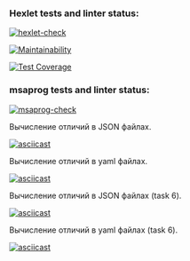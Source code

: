 ### Hexlet tests and linter status:

[![hexlet-check](https://github.com/msaprog/frontend-project-lvl2/actions/workflows/hexlet-check.yml/badge.svg)](https://github.com/msaprog/frontend-project-lvl2/actions/workflows/hexlet-check.yml)

[![Maintainability](https://api.codeclimate.com/v1/badges/543ca255e28771607aec/maintainability)](https://codeclimate.com/github/msaprog/frontend-project-lvl2/maintainability)

[![Test Coverage](https://api.codeclimate.com/v1/badges/543ca255e28771607aec/test_coverage)](https://codeclimate.com/github/msaprog/frontend-project-lvl2/test_coverage)

### msaprog tests and linter status:

[![msaprog-check](https://github.com/msaprog/frontend-project-lvl2/actions/workflows/msaprog-check.yml/badge.svg)](https://github.com/msaprog/frontend-project-lvl2/actions/workflows/msaprog-check.yml)

Вычисление отличий в JSON файлах.

[![asciicast](https://asciinema.org/a/XBuqeqX0vt37T27MEUIGakmin.svg)](https://asciinema.org/a/XBuqeqX0vt37T27MEUIGakmin)

Вычисление отличий в yaml файлах.

[![asciicast](https://asciinema.org/a/8t9WsHiEgxKXHdy3Te86eXHt3.svg)](https://asciinema.org/a/8t9WsHiEgxKXHdy3Te86eXHt3)

Вычисление отличий в JSON файлах (task 6).

[![asciicast](https://asciinema.org/a/BaDNFe5gqb71LWiiA9AndGhcB.svg)](https://asciinema.org/a/BaDNFe5gqb71LWiiA9AndGhcB)

Вычисление отличий в yaml файлах (task 6).

[![asciicast](https://asciinema.org/a/aPa6e5IF9q4UGuYYApRqz2qAZ.svg)](https://asciinema.org/a/aPa6e5IF9q4UGuYYApRqz2qAZ)
